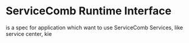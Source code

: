 # ServiceComb Runtime Interface

is a spec for application which want to use ServiceComb Services, like service center, kie
